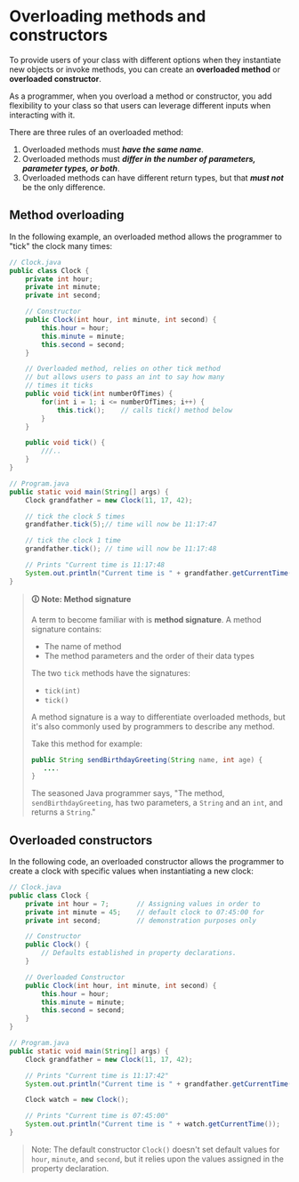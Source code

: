 # Overloading methods and constructors

To provide users of your class with different options when they instantiate new objects or invoke methods, you can create an **overloaded method** or **overloaded constructor**.

As a programmer, when you overload a method or constructor, you add flexibility to your class so that users can leverage different inputs when interacting with it.

There are three rules of an overloaded method:

1.  Overloaded methods must **_have the same name_**.
2.  Overloaded methods must **_differ in the number of parameters, parameter types, or both_**.
3.  Overloaded methods can have different return types, but that **_must not_** be the only difference.

## Method overloading
In the following example, an overloaded method allows the programmer to "tick" the clock many times:

```java
// Clock.java
public class Clock {
    private int hour;
    private int minute;
    private int second;

    // Constructor
    public Clock(int hour, int minute, int second) {
        this.hour = hour;
        this.minute = minute;
        this.second = second;
    }

    // Overloaded method, relies on other tick method
    // but allows users to pass an int to say how many
    // times it ticks
    public void tick(int numberOfTimes) {
        for(int i = 1; i <= numberOfTimes; i++) {
            this.tick();    // calls tick() method below
        }
    }

    public void tick() {
        ///..
    }
}
```

```java
// Program.java
public static void main(String[] args) {
    Clock grandfather = new Clock(11, 17, 42);

    // tick the clock 5 times
    grandfather.tick(5);// time will now be 11:17:47

    // tick the clock 1 time
    grandfather.tick(); // time will now be 11:17:48

    // Prints "Current time is 11:17:48
    System.out.println("Current time is " + grandfather.getCurrentTime());
}
```

>**🛈 Note: Method signature**
>
>A term to become familiar with is **method signature**. A method signature contains:
>
>-   The name of method
>-   The method parameters and the order of their data types
>
>The two `tick` methods have the signatures:
>
>-   `tick(int)`
>-   `tick()`
>
>A method signature is a way to differentiate overloaded methods, but it's also commonly used by programmers to describe any method.
>
>Take this method for example:
>
>```java
>public String sendBirthdayGreeting(String name, int age) {
>    ....
>}
>```
>
>The seasoned Java programmer says, "The method, `sendBirthdayGreeting`, has two parameters, a `String` and an `int`, and returns a `String`."

## Overloaded constructors
In the following code, an overloaded constructor allows the programmer to create a clock with specific values when instantiating a new clock:

```java
// Clock.java
public class Clock {
    private int hour = 7;       // Assigning values in order to
    private int minute = 45;    // default clock to 07:45:00 for
    private int second;         // demonstration purposes only

    // Constructor
    public Clock() {
        // Defaults established in property declarations.
    }

    // Overloaded Constructor
    public Clock(int hour, int minute, int second) {
        this.hour = hour;
        this.minute = minute;
        this.second = second;
    }
}
```

```java
// Program.java
public static void main(String[] args) {
    Clock grandfather = new Clock(11, 17, 42);

    // Prints "Current time is 11:17:42"
    System.out.println("Current time is " + grandfather.getCurrentTime());

    Clock watch = new Clock();

    // Prints "Current time is 07:45:00"
    System.out.println("Current time is " + watch.getCurrentTime());
}
```

> Note: The default constructor `Clock()` doesn't set default values for `hour`, `minute`, and `second`, but it relies upon the values assigned in the property declaration.
